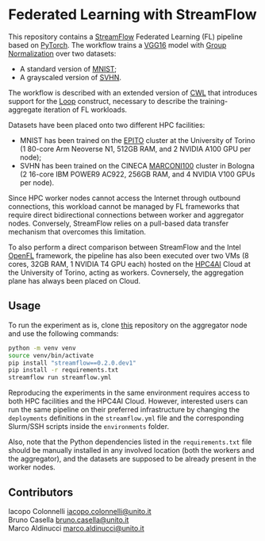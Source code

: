 # Federated Learning with StreamFlow

This repository contains a [StreamFlow](https://streamflow.di.unito.it) Federated Learning (FL) pipeline based on [PyTorch](https://pytorch.org/). The workflow trains a [VGG16](https://pytorch.org/vision/main/models/generated/torchvision.models.vgg16.html) model with [Group Normalization](https://pytorch.org/docs/stable/generated/torch.nn.GroupNorm.html) over two datasets:

- A standard version of [MNIST](https://pytorch.org/vision/main/generated/torchvision.datasets.MNIST.html);
- A grayscaled version of [SVHN](https://pytorch.org/vision/stable/generated/torchvision.datasets.SVHN.html).

The workflow is described with an extended version of [CWL](https://commonwl.org) that introduces support for the [Loop](https://github.com/common-workflow-language/cwltool/pull/1641) construct, necessary to describe the training-aggregate iteration of FL workloads.

Datasets have been placed onto two different HPC facilities:

- MNIST has been trained on the [EPITO](https://hpc4ai.unito.it/documentation/) cluster at the University of Torino (1 80-core Arm Neoverse N1, 512GB RAM, and 2 NVIDIA A100 GPU per node);
- SVHN has been trained on the CINECA [MARCONI100](https://www.hpc.cineca.it/hardware/marconi100) cluster in Bologna (2 16-core IBM POWER9 AC922, 256GB RAM, and 4 NVIDIA V100 GPUs per node).

Since HPC worker nodes cannot access the Internet through outbound connections, this workload cannot be managed by FL frameworks that require direct bidirectional connections between worker and aggregator nodes. Conversely, StreamFlow relies on a pull-based data transfer mechanism that overcomes this limitation.

To also perform a direct comparison between StreamFlow and the Intel [OpenFL](https://openfl.readthedocs.io/en/latest/index.html) framework, the pipeline has also been executed over two VMs (8 cores, 32GB
RAM, 1 NVIDIA T4 GPU each) hosted on the [HPC4AI](https://hpc4ai.unito.it/) Cloud at the University of Torino, acting as workers. Covnersely, the aggregation plane has always been placed on Cloud.

## Usage

To run the experiment as is, clone [this](https://github.com/alpha-unito/streamflow-fl) repository on the aggregator node and use the following commands:

```bash
python -m venv venv
source venv/bin/activate
pip install "streamflow==0.2.0.dev1"
pip install -r requirements.txt
streamflow run streamflow.yml
```

Reproducing the experiments in the same environment requires access to both HPC facilities and the HPC4AI Cloud. However, interested users can run the same pipeline on their preferred infrastructure by changing the `deployments` definitions in the `streamflow.yml` file and the corresponding Slurm/SSH scripts inside the `environments` folder.

Also, note that the Python dependencies listed in the `requirements.txt` file should be manually installed in any involved location (both the workers and the aggregator), and the datasets are supposed to be already present in the worker nodes.

## Contributors

Iacopo Colonnelli <iacopo.colonnelli@unito.it>  
Bruno Casella <bruno.casella@unito.it>  
Marco Aldinucci <marco.aldinucci@unito.it>  
